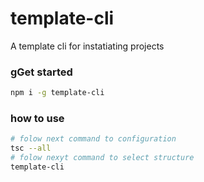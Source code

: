 # template-cli
A template cli for instatiating projects


### gGet started
```bash
npm i -g template-cli
```

### how to use
```bash
# folow next command to configuration
tsc --all
# folow nexyt command to select structure
template-cli
```
